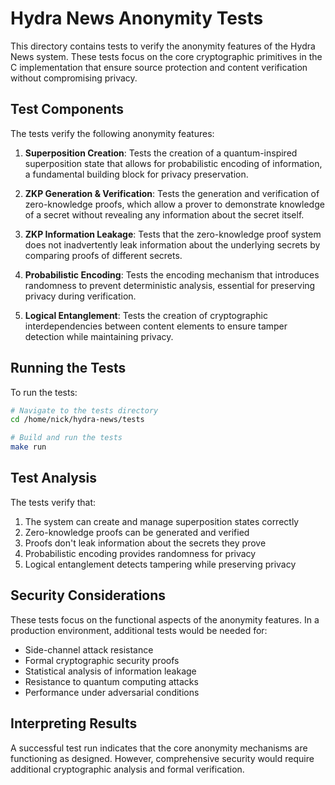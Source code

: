 # Hydra News Anonymity Tests

This directory contains tests to verify the anonymity features of the Hydra News system. These tests focus on the core cryptographic primitives in the C implementation that ensure source protection and content verification without compromising privacy.

## Test Components

The tests verify the following anonymity features:

1. **Superposition Creation**: Tests the creation of a quantum-inspired superposition state that allows for probabilistic encoding of information, a fundamental building block for privacy preservation.

2. **ZKP Generation & Verification**: Tests the generation and verification of zero-knowledge proofs, which allow a prover to demonstrate knowledge of a secret without revealing any information about the secret itself.

3. **ZKP Information Leakage**: Tests that the zero-knowledge proof system does not inadvertently leak information about the underlying secrets by comparing proofs of different secrets.

4. **Probabilistic Encoding**: Tests the encoding mechanism that introduces randomness to prevent deterministic analysis, essential for preserving privacy during verification.

5. **Logical Entanglement**: Tests the creation of cryptographic interdependencies between content elements to ensure tamper detection while maintaining privacy.

## Running the Tests

To run the tests:

```bash
# Navigate to the tests directory
cd /home/nick/hydra-news/tests

# Build and run the tests
make run
```

## Test Analysis

The tests verify that:

1. The system can create and manage superposition states correctly
2. Zero-knowledge proofs can be generated and verified
3. Proofs don't leak information about the secrets they prove
4. Probabilistic encoding provides randomness for privacy
5. Logical entanglement detects tampering while preserving privacy

## Security Considerations

These tests focus on the functional aspects of the anonymity features. In a production environment, additional tests would be needed for:

- Side-channel attack resistance
- Formal cryptographic security proofs
- Statistical analysis of information leakage
- Resistance to quantum computing attacks
- Performance under adversarial conditions

## Interpreting Results

A successful test run indicates that the core anonymity mechanisms are functioning as designed. However, comprehensive security would require additional cryptographic analysis and formal verification.
